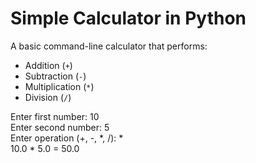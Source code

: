 # Simple Calculator in Python 

A basic command-line calculator that performs:

- Addition (`+`)
- Subtraction (`-`)
- Multiplication (`*`)
- Division (`/`)

Enter first number: 10  
Enter second number: 5  
Enter operation (+, -, *, /): *  
10.0 * 5.0 = 50.0




